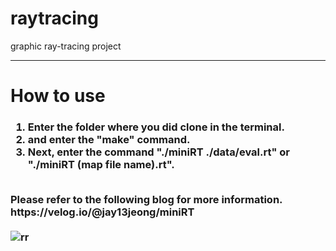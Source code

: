 # raytracing
graphic ray-tracing project

<hr>
<h1>How to use</h1>
<h3>
<ol>
  <li>Enter the folder where you did clone in the terminal.</li>
  <li>and enter the "make" command.</li>
  <li>Next, enter the command "./miniRT ./data/eval.rt" or "./miniRT (map file name).rt".</li>
</ol>
  
<br>
Please refer to the following blog for more information.<br>
https://velog.io/@jay13jeong/miniRT<br>
  
<br>
<img width="auto" alt="rr" src="https://user-images.githubusercontent.com/63899204/160740953-0d57e139-c90a-47d5-8596-dc82107f0d3b.png">
